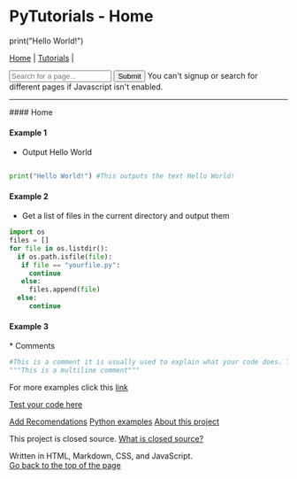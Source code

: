 # PyTutorials - Home
<p>print("Hello World!")</p>

<a href="index">Home</a> <a>|</a> <a href="https://pytutorials.github.io/tutorials">Tutorials</a> | <a id="signup" href="signup" style="display:none;">Signup</a>
<div class="search-form">
  <form onsubmit="search()">
    <input type="text" value="" id="search" placeholder="Search for a page..."/>
    <button id="submit">Submit</button>
    <noscript>You can't signup or search for different pages if Javascript isn't enabled.</noscript>
  </form>
 </div>
<hr/>
<script src="errorhandle.js"></script>
<script src="search.js"></script>
<script src="login.js"></script>
<script src="timesVisited.js"></script>
#### Home

#### Example 1

* Output Hello World

```python

print("Hello World!") #This outputs the text Hello World!
```

#### Example 2
* Get a list of files in the current directory and output them

```python
import os
files = []
for file in os.listdir():
  if os.path.isfile(file):
   if file == "yourfile.py":
     continue
   else:
     files.append(file)
  else:
     continue
 ```
 
 <h4>Example 3</h4>
* Comments

```python
#This is a comment it is usually used to explain what your code does. The computer ignores this.
"""This is a multiline comment"""
```
For more examples click this [link](tutorials/index)

[Test your code here](https://onlinegdb.com)

[Add Recomendations](https://pytutorials5.wordpress.com/2023/05/14/hello-world/)
[Python examples](https://github.com/pytutorials/Python-Examples)
<a href="https://github.com/pytutorials/pytutorials.github.io/blob/main/README.md">About this project</a>
<p>This project is closed source. <a href="https://en.m.wikipedia.org/wiki/Comparison_of_open-source_and_closed-source_software">What is closed source?</a></p>
<footer>Written in HTML, Markdown, CSS, and JavaScript.</footer>
<a href="#top">Go back to the top of the page</a>
